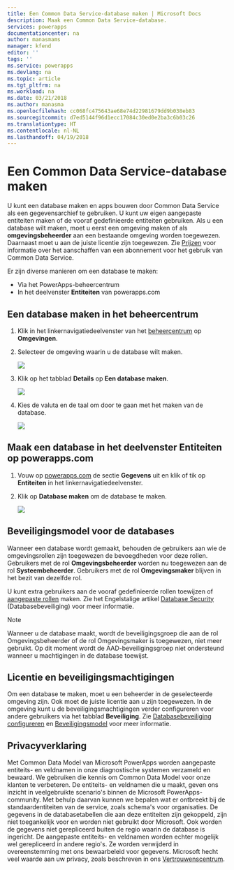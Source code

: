 ```yaml
---
title: Een Common Data Service-database maken | Microsoft Docs
description: Maak een Common Data Service-database.
services: powerapps
documentationcenter: na
author: manasmams
manager: kfend
editor: ''
tags: ''
ms.service: powerapps
ms.devlang: na
ms.topic: article
ms.tgt_pltfrm: na
ms.workload: na
ms.date: 03/21/2018
ms.author: manasma
ms.openlocfilehash: cc068fc475643ae68e74d22981679dd9b038eb83
ms.sourcegitcommit: d7ed5144f96d1ecc17084c30ed0e2ba3c6b03c26
ms.translationtype: HT
ms.contentlocale: nl-NL
ms.lasthandoff: 04/19/2018
---
```

# <a name="create-a-common-data-service-database"></a>Een Common Data Service-database maken
U kunt een database maken en apps bouwen door Common Data Service als een gegevensarchief te gebruiken. U kunt uw eigen aangepaste entiteiten maken of de vooraf gedefinieerde entiteiten gebruiken. Als u een database wilt maken, moet u eerst een omgeving maken of als **omgevingsbeheerder** aan een bestaande omgeving worden toegewezen. Daarnaast moet u aan de juiste licentie zijn toegewezen. Zie [Prijzen](pricing-billing-skus.md) voor informatie over het aanschaffen van een abonnement voor het gebruik van Common Data Service.

Er zijn diverse manieren om een database te maken:

* Via het PowerApps-beheercentrum
* In het deelvenster **Entiteiten** van powerapps.com

## <a name="create-a-database-in-the-admin-center"></a>Een database maken in het beheercentrum
1. Klik in het linkernavigatiedeelvenster van het [beheercentrum](https://admin.powerapps.com) op **Omgevingen**.
    
2. Selecteer de omgeving waarin u de database wilt maken.
    
    ![](./media/create-database/environment-list-new.png)

3. Klik op het tabblad **Details** op **Een database maken**. 
    
    ![](./media/create-database/Create-DB-From-Details.png)

4. Kies de valuta en de taal om door te gaan met het maken van de database. 
    
    ![](./media/create-database/DB-Choose-options.png)



## <a name="create-a-database-in-the-entities-pane-of-powerappscom"></a>Maak een database in het deelvenster Entiteiten op powerapps.com
1. Vouw op [powerapps.com](https://web.powerapps.com) de sectie **Gegevens** uit en klik of tik op **Entiteiten** in het linkernavigatiedeelvenster.

2. Klik op **Database maken** om de database te maken.

    ![](./media/create-database/Create-DB-From-Entities.png)


## <a name="security-model-for-the-databases"></a>Beveiligingsmodel voor de databases
Wanneer een database wordt gemaakt, behouden de gebruikers aan wie de omgevingsrollen zijn toegewezen de bevoegdheden voor deze rollen.  
    Gebruikers met de rol **Omgevingsbeheerder** worden nu toegewezen aan de rol **Systeembeheerder**. Gebruikers met de rol **Omgevingsmaker** blijven in het bezit van dezelfde rol.

U kunt extra gebruikers aan de vooraf gedefinieerde rollen toewijzen of [aangepaste rollen][1] maken. Zie het Engelstalige artikel [Database Security](create-database.md) (Databasebeveiliging) voor meer informatie.

> [!NOTE]
> Wanneer u de database maakt, wordt de beveiligingsgroep die aan de rol Omgevingsbeheerder of de rol Omgevingsmaker is toegewezen, niet meer gebruikt. Op dit moment wordt de AAD-beveiligingsgroep niet ondersteund wanneer u machtigingen in de database toewijst.


## <a name="license-and-security-permissions"></a>Licentie en beveiligingsmachtigingen
Om een database te maken, moet u een beheerder in de geselecteerde omgeving zijn. Ook moet de juiste licentie aan u zijn toegewezen. In de omgeving kunt u de beveiligingsmachtigingen verder configureren voor andere gebruikers via het tabblad **Beveiliging**. Zie [Databasebeveiliging configureren](database-security.md) en [Beveiligingsmodel](https://docs.microsoft.c../maker/common-data-service/entity-reference/security-model) voor meer informatie.

## <a name="privacy-notice"></a>Privacyverklaring
Met Common Data Model van Microsoft PowerApps worden aangepaste entiteits- en veldnamen in onze diagnostische systemen verzameld en bewaard.  We gebruiken die kennis om Common Data Model voor onze klanten te verbeteren. De entiteits- en veldnamen die u maakt, geven ons inzicht in veelgebruikte scenario's binnen de Microsoft PowerApps-community. Met behulp daarvan kunnen we bepalen wat er ontbreekt bij de standaardentiteiten van de service, zoals schema's voor organisaties. De gegevens in de databasetabellen die aan deze entiteiten zijn gekoppeld, zijn niet toegankelijk voor en worden niet gebruikt door Microsoft. Ook worden de gegevens niet gerepliceerd buiten de regio waarin de database is ingericht. De aangepaste entiteits- en veldnamen worden echter mogelijk wel gerepliceerd in andere regio's. Ze worden verwijderd in overeenstemming met ons bewaarbeleid voor gegevens. Microsoft hecht veel waarde aan uw privacy, zoals beschreven in ons [Vertrouwenscentrum](https://www.microsoft.com/trustcenter/Privacy/default.aspx).


<!--Reference links in article-->
[1]: https://technet.microsoft.com/library/dn531130.aspx
